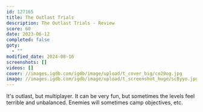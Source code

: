 ```yaml
---
id: 127165
title: The Outlast Trials
description: The Outlast Trials - Review
score: 60
date: 2023-06-12
completed: false
goty:
  - ""
modified_date: 2024-08-16
screenshots: []
videos: []
cover: //images.igdb.com/igdb/image/upload/t_cover_big/co29og.jpg
image: //images.igdb.com/igdb/image/upload/t_screenshot_huge/sc8yyo.jpg
---
```

It's outlast, but multiplayer. It can be very fun, but sometimes the levels feel terrible and unbalanced. Enemies will sometimes camp objectives, etc.